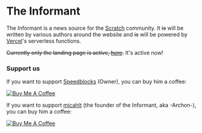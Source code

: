 # The Informant

The Informant is a news source for the [Scratch](https://scratch.mit.edu/) community.  It ~~is~~ will be written by various authors around the website and ~~is~~ will be powered by [Vercel](https://vercel.com)'s serverless functions.

~~Currently only the landing page is active, [here](https://informant.micahlindley.com).~~ It's active now!

### Support us

If you want to support [Speedblocks](https://scratch.mit.edu/users/sargentcoding2019) (Owner), you can buy him a coffee:

[![Buy Me A Coffee](https://u.cubeupload.com/Speedblocks/buymeacoffee.png)](https://buymeacoff.ee/spdblx)

If you want to support [micahlt](https://github.com/micahlt) (the founder of the Informant, aka -Archon-), you can buy him a coffee:

[![Buy Me A Coffee](https://cdn.buymeacoffee.com/buttons/lato-red.png)](https://buymeacoff.ee/micahlt)

